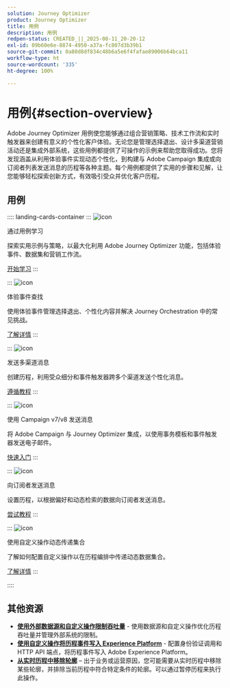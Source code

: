 ```yaml
---
solution: Journey Optimizer
product: Journey Optimizer
title: 用例
description: 用例
redpen-status: CREATED_||_2025-08-11_20-20-12
exl-id: 09b60e6e-8874-4950-a37a-fc807d3b39b1
source-git-commit: 0a80d8df834c48b6a5e6f4fafae89006b64bca11
workflow-type: ht
source-wordcount: '335'
ht-degree: 100%

---
```


# 用例{#section-overview}

Adobe Journey Optimizer 用例使您能够通过组合营销策略、技术工作流和实时触发器来创建有意义的个性化客户体验。无论您是管理选择退出、设计多渠道营销活动还是集成外部系统，这些用例都提供了可操作的示例来帮助您取得成功。您将发现涵盖从利用体验事件实现动态个性化，到构建与 Adobe Campaign 集成或向订阅者列表发送消息的历程等各种主题。每个用例都提供了实用的步骤和见解，让您能够轻松探索创新方式，有效吸引受众并优化客户历程。

## 用例

:::: landing-cards-container
:::
![icon](https://cdn.experienceleague.adobe.com/icons/book.svg)

通过用例学习

探索实用示例与策略，以最大化利用 Adobe Journey Optimizer 功能，包括体验事件、数据集和营销工作流。

[开始学习](../using/building-journeys/jo-use-cases.md)
:::

:::
![icon](https://cdn.experienceleague.adobe.com/icons/list-check.svg)

体验事件查找

使用体验事件管理选择退出、个性化内容并解决 Journey Orchestration 中的常见挑战。

[了解详情](../using/building-journeys/exp-event-lookup.md)
:::

:::
![icon](https://cdn.experienceleague.adobe.com/icons/circle-play.svg)

发送多渠道消息

创建历程，利用受众细分和事件触发器跨多个渠道发送个性化消息。

[遵循教程](../using/building-journeys/journeys-uc.md)
:::

:::
![icon](https://cdn.experienceleague.adobe.com/icons/puzzle-piece.svg)

使用 Campaign v7/v8 发送消息

将 Adobe Campaign 与 Journey Optimizer 集成，以使用事务模板和事件触发器发送电子邮件。

[快速入门](../using/building-journeys/ajo-ac.md)
:::

:::
![icon](https://cdn.experienceleague.adobe.com/icons/list-check.svg)

向订阅者发送消息

设置历程，以根据偏好和动态检索的数据向订阅者发送消息。

[尝试教程](../using/building-journeys/message-to-subscribers-uc.md)
:::

:::
![icon](https://cdn.experienceleague.adobe.com/icons/code-branch.svg)

使用自定义操作动态传递集合

了解如何配置自定义操作以在历程编排中传递动态数据集合。

[了解详情](../using/building-journeys/collections.md)
:::

::::


## 其他资源

- **[使用外部数据源和自定义操作限制吞吐量](../using/building-journeys/limit-throughput.md)** - 使用数据源和自定义操作优化历程吞吐量并管理外部系统的限制。
- **[使用自定义操作将历程事件写入 Experience Platform](../using/building-journeys/custom-action-aep.md)** - 配置身份验证调用和 HTTP API 端点，将历程事件写入 Adobe Experience Platform。
- **[从实时历程中移除轮廓](https://experienceleague.adobe.com/zh-hans/docs/journey-optimizer/using/orchestrate-journeys/create-journey/journey-pause#journey-exit-criteria)** – 出于业务或运营原因，您可能需要从实时历程中移除某些轮廓，并排除当前历程中符合特定条件的轮廓。可以通过暂停历程来执行此操作。
